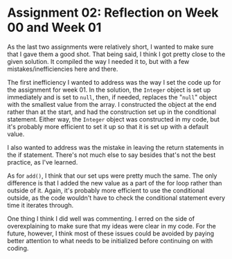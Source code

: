 # Assignment 02: Reflection on Week 00 and Week 01

As the last two assignments were relatively short, I wanted to make sure that I gave them a good shot. That being said, I think I got pretty close to the given solution. It compiled the way I needed it to, but with a few mistakes/inefficiencies here and there.

The first inefficiency I wanted to address was the way I set the code up for the assignment for week 01. In the solution, the `Integer` object is set up immediately and is set to `null`, then, if needed, replaces the "`null`" object with the smallest value from the array. I constructed the object at the end rather than at the start, and had the construction set up in the conditional statement. Either way, the `Integer` object was constructed in my code, but it's probably more efficient to set it up so that it is set up with a default value.

I also wanted to address was the mistake in leaving the return statements in the if statement. There's not much else to say besides that's not the best practice, as I've learned.

As for `add()`, I think that our set ups were pretty much the same. The only difference is that I added the new value as a part of the for loop rather than outside of it. Again, it's probably more efficient to use the conditional outside, as the code wouldn't have to check the conditional statement every time it iterates through.

One thing I think I did well was commenting. I erred on the side of overexplaining to make sure that my ideas were clear in my code. For the future, however, I think most of these issues could be avoided by paying better attention to what needs to be initialized before continuing on with coding.